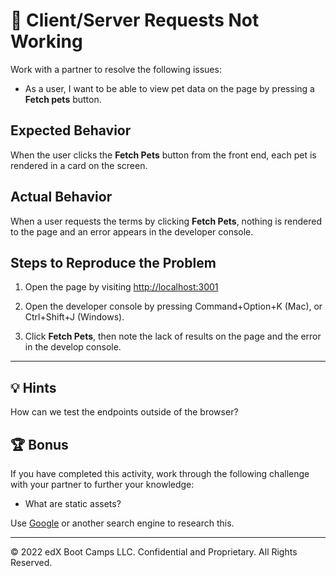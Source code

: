 # 🐛 Client/Server Requests Not Working

Work with a partner to resolve the following issues:

* As a user, I want to be able to view pet data on the page by pressing a **Fetch pets** button.

## Expected Behavior

When the user clicks the **Fetch Pets** button from the front end, each pet is rendered in a card on the screen.

## Actual Behavior

When a user requests the terms by clicking **Fetch Pets**, nothing is rendered to the page and an error appears in the developer console.

## Steps to Reproduce the Problem

1. Open the page by visiting [http://localhost:3001](http://localhost:3001)

2. Open the developer console by pressing Command+Option+K (Mac), or Ctrl+Shift+J (Windows).

3. Click **Fetch Pets**, then note the lack of results on the page and the error in the develop console.

---

## 💡 Hints

How can we test the endpoints outside of the browser?

## 🏆 Bonus

If you have completed this activity, work through the following challenge with your partner to further your knowledge:

* What are static assets?

Use [Google](https://www.google.com) or another search engine to research this.

---
© 2022 edX Boot Camps LLC. Confidential and Proprietary. All Rights Reserved.
